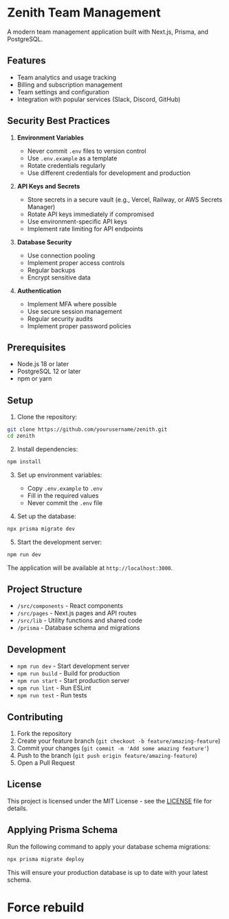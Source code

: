 # Zenith Team Management

A modern team management application built with Next.js, Prisma, and PostgreSQL.

## Features

- Team analytics and usage tracking
- Billing and subscription management
- Team settings and configuration
- Integration with popular services (Slack, Discord, GitHub)

## Security Best Practices

1. **Environment Variables**
   - Never commit `.env` files to version control
   - Use `.env.example` as a template
   - Rotate credentials regularly
   - Use different credentials for development and production

2. **API Keys and Secrets**
   - Store secrets in a secure vault (e.g., Vercel, Railway, or AWS Secrets Manager)
   - Rotate API keys immediately if compromised
   - Use environment-specific API keys
   - Implement rate limiting for API endpoints

3. **Database Security**
   - Use connection pooling
   - Implement proper access controls
   - Regular backups
   - Encrypt sensitive data

4. **Authentication**
   - Implement MFA where possible
   - Use secure session management
   - Regular security audits
   - Implement proper password policies

## Prerequisites

- Node.js 18 or later
- PostgreSQL 12 or later
- npm or yarn

## Setup

1. Clone the repository:
```bash
git clone https://github.com/yourusername/zenith.git
cd zenith
```

2. Install dependencies:
```bash
npm install
```

3. Set up environment variables:
   - Copy `.env.example` to `.env`
   - Fill in the required values
   - Never commit the `.env` file

4. Set up the database:
```bash
npx prisma migrate dev
```

5. Start the development server:
```bash
npm run dev
```

The application will be available at `http://localhost:3000`.

## Project Structure

- `/src/components` - React components
- `/src/pages` - Next.js pages and API routes
- `/src/lib` - Utility functions and shared code
- `/prisma` - Database schema and migrations

## Development

- `npm run dev` - Start development server
- `npm run build` - Build for production
- `npm run start` - Start production server
- `npm run lint` - Run ESLint
- `npm run test` - Run tests

## Contributing

1. Fork the repository
2. Create your feature branch (`git checkout -b feature/amazing-feature`)
3. Commit your changes (`git commit -m 'Add some amazing feature'`)
4. Push to the branch (`git push origin feature/amazing-feature`)
5. Open a Pull Request

## License

This project is licensed under the MIT License - see the [LICENSE](LICENSE) file for details. 

## Applying Prisma Schema

Run the following command to apply your database schema migrations:
```bash
npx prisma migrate deploy
```

This will ensure your production database is up to date with your latest schema.

# Force rebuild

